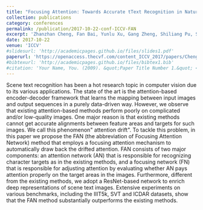 ```yaml
---
title: "Focusing Attention: Towards Accurate tText Recognition in Natural Images"
collection: publications
category: conferences
permalink: /publication/2017-10-22-conf-ICCV-FAN
excerpt: 'Zhanzhan Cheng, Fan Bai, Yunlu Xu, Gang Zheng, Shiliang Pu, Shuigeng Zhou'
date: 2017-10-22
venue: 'ICCV'
#slidesurl: 'http://academicpages.github.io/files/slides1.pdf'
paperurl: 'https://openaccess.thecvf.com/content_ICCV_2017/papers/Cheng_Focusing_Attention_Towards_ICCV_2017_paper.pdf'
#bibtexurl: 'http://academicpages.github.io/files/bibtex1.bib'
#citation: 'Your Name, You. (2009). &quot;Paper Title Number 1.&quot; <i>Journal 1</i>. 1(1).'
---
```

Scene text recognition has been a hot research topic in computer vision due to its various applications. The state of the art is the attention-based encoder-decoder framework that learns the mapping between input images and output sequences in a purely data-driven way. However, we observe that existing attention-based methods perform poorly on complicated and/or low-quality images. One major reason is that existing methods cannot get accurate alignments between feature areas and targets for such images. We call this phenomenon" attention drift". To tackle this problem, in this paper we propose the FAN (the abbreviation of Focusing Attention Network) method that employs a focusing attention mechanism to automatically draw back the drifted attention. FAN consists of two major components: an attention network (AN) that is responsible for recognizing character targets as in the existing methods, and a focusing network (FN) that is responsible for adjusting attention by evaluating whether AN pays attention properly on the target areas in the images. Furthermore, different from the existing methods, we adopt a ResNet-based network to enrich deep representations of scene text images. Extensive experiments on various benchmarks, including the IIIT5k, SVT and ICDAR datasets, show that the FAN method substantially outperforms the existing methods.